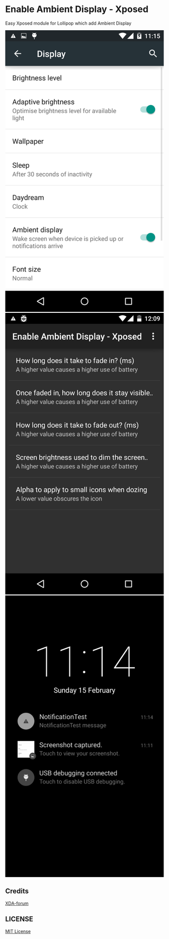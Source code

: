 Enable Ambient Display - Xposed
===============================

Easy Xposed module for Lollipop which add Ambient Display

<img src="https://github.com/DVDAndroid/Xposed-EnableAmbientDisplay/blob/master/screenshots/settings.png"/>
<img src="https://github.com/DVDAndroid/Xposed-EnableAmbientDisplay/blob/master/screenshots/main_activity.png" title="old screenshot"/>
<img src="https://github.com/DVDAndroid/Xposed-EnableAmbientDisplay/blob/master/screenshots/ambient-display.png"/>


Credits
-------

[XDA-forum](http://forum.xda-developers.com/google-nexus-5/themes-apps/how-to-add-ambient-display-settings-t2942838)

LICENSE
-------

[MIT License](http://opensource.org/licenses/MIT)
